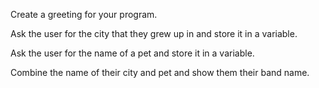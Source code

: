 Create a greeting for your program.

Ask the user for the city that they grew up in and store it in a variable.

Ask the user for the name of a pet and store it in a variable.

Combine the name of their city and pet and show them their band name.
